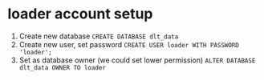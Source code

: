 # loader account setup

1. Create new database `CREATE DATABASE dlt_data`
2. Create new user, set password `CREATE USER loader WITH PASSWORD 'loader';`
3. Set as database owner (we could set lower permission) `ALTER DATABASE dlt_data OWNER TO loader`
